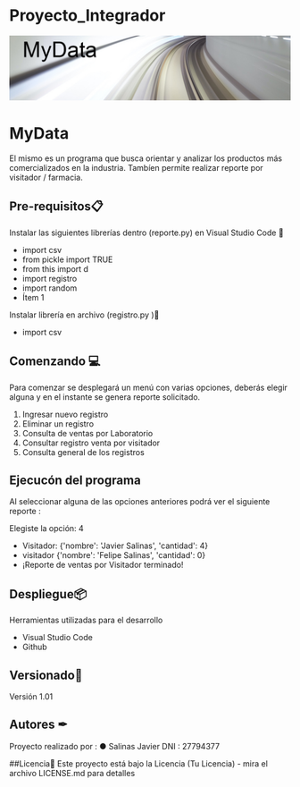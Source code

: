 # Proyecto_Integrador
![imagen](/img/MyData.jpg)
# MyData

El mismo es un programa que busca orientar y analizar los productos más comercializados en la industria.
Tambíen permite realizar reporte por visitador / farmacia.

## Pre-requisitos📋
Instalar las siguientes librerías dentro (reporte.py) en Visual Studio Code 🔧
- import csv
- from pickle import TRUE
- from this import d
- import registro
- import random
- Ítem 1

Instalar librería en archivo (registro.py )🔧
- import csv


## Comenzando 💻
Para comenzar se desplegará un menú con varias opciones, deberás elegir alguna y en el instante se genera reporte solicitado.


1. Ingresar nuevo registro 
2. Eliminar un registro
3. Consulta de ventas por Laboratorio 
4. Consultar registro venta por visitador
5. Consulta general de los registros

## Ejecucón del programa 

Al seleccionar alguna de las opciones anteriores podrá ver el siguiente reporte :


Elegiste la opción: 4

- Visitador:  {'nombre': 'Javier Salinas', 'cantidad': 4}
- visitador {'nombre': 'Felipe Salinas', 'cantidad': 0}
- ¡Reporte de ventas por Visitador terminado!

## Despliegue📦
Herramientas utilizadas para el desarrollo
- Visual Studio Code
 - Github
   
## Versionado📌
Versión 1.01

## Autores ✒
Proyecto realizado por :
● Salinas Javier DNI : 27794377

##Licencia📄
Este proyecto está bajo la Licencia (Tu Licencia) - mira el archivo LICENSE.md para
detalles

